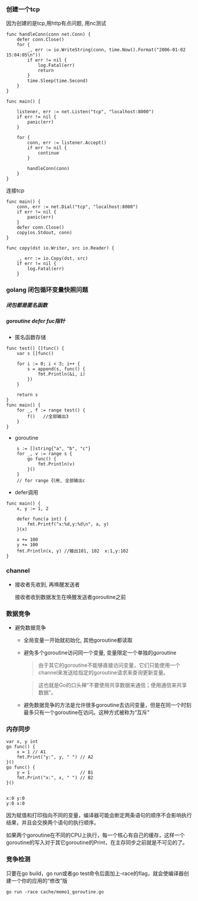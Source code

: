 ### 创建一个tcp

因为创建的是tcp,用http有点问题, 用nc测试

```
func handleConn(conn net.Conn) {
	defer conn.Close()
	for {
		_, err := io.WriteString(conn, time.Now().Format("2006-01-02 15:04:05\n"))
		if err != nil {
			log.Fatal(err)
			return
		}
		time.Sleep(time.Second)
	}
}

func main() {

	listener, err := net.Listen("tcp", "localhost:8000")
	if err != nil {
		panic(err)
	}

	for {
		conn, err := listener.Accept()
		if err != nil {
			continue
		}

		handleConn(conn)
	}
}
```



连接tcp

```
func main() {
	conn, err := net.Dial("tcp", "localhost:8000")
	if err != nil {
		panic(err)
	}
	defer conn.Close()
	copy(os.Stdout, conn)
}

func copy(dst io.Writer, src io.Reader) {

	_, err := io.Copy(dst, src)
	if err != nil {
		log.Fatal(err)
	}
```

### golang 闭包循环变量快照问题

##### 闭包都是匿名函数
##### goroutine defer fuc指针


+ 匿名函数存储

```
func test() []func() {
    var s []func()

    for i := 0; i < 3; i++ {
        s = append(s, func() {
            fmt.Println(&i, i)
        })
    }

    return s
}
func main() {
    for _, f := range test() {
        f()   //全部输出3
    }
}
```

+ goroutine

```
	s := []string{"a", "b", "c"}
	for _, v := range s {
		go func() {
			fmt.Println(v)
		}()
	}
	// for range 引用, 全部输出c
```

+ defer调用

```
func main() {
    x, y := 1, 2

    defer func(a int) { 
        fmt.Printf("x:%d,y:%d\n", a, y)
    }(x)

    x += 100
    y += 100
    fmt.Println(x, y) //输出101, 102  x:1,y:102
}
```



### channel


+ 接收者先收到, 再唤醒发送者

	接收者收到数据发生在唤醒发送者goroutine之前



### 数据竞争

+ 避免数据竞争
	+ 全局变量一开始就初始化, 其他goroutine都读取
	+ 避免多个goroutine访问同一个变量, 变量限定一个单独的goroutine

		> 由于其它的goroutine不能够直接访问变量，它们只能使用一个channel来发送给指定的goroutine请求来查询更新变量。
		
		> 这也就是Go的口头禅“不要使用共享数据来通信；使用通信来共享数据”。
	+ 避免数据竞争的方法是允许很多goroutine去访问变量，但是在同一个时刻最多只有一个goroutine在访问。这种方式被称为“互斥”

	
	
	
### 内存同步	
	
```
var x, y int
go func() {
    x = 1 // A1
    fmt.Print("y:", y, " ") // A2
}()
go func() {
    y = 1                   // B1
    fmt.Print("x:", x, " ") // B2
}()


x:0 y:0
y:0 x:0
```

因为赋值和打印指向不同的变量，编译器可能会断定两条语句的顺序不会影响执行结果，并且会交换两个语句的执行顺序。

如果两个goroutine在不同的CPU上执行，每一个核心有自己的缓存，这样一个goroutine的写入对于其它goroutine的Print，在主存同步之前就是不可见的了。


### 竞争检测

只要在go build，go run或者go test命令后面加上-race的flag，就会使编译器创建一个你的应用的“修改”版

```
go run -race cache/memo1_goroutine.go
```
